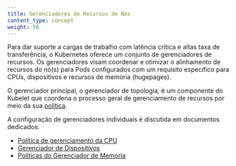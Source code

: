 ```yaml
---
title: Gerenciadores de Recursos de Nós
content_type: concept
weight: 50
---
```


<!-- overview -->

Para dar suporte a cargas de trabalho com latência crítica e altas taxa de transferência, o Kubernetes oferece um conjunto de gerenciadores de recursos. Os gerenciadores visam coordenar e otimizar o alinhamento de recursos do nó(s) para Pods configurados com um requisito específico para CPUs, dispositivos e recursos de memória (hugepages).

<!-- body -->

O gerenciador principal, o gerenciador de topologia, é um componente do Kubelet que coordena o processo geral de gerenciamento de recursos por meio da sua [política](/docs/tasks/administer-cluster/topology-manager/).

A configuração de gerenciadores individuais é discutida em documentos dedicados:

- [Política de gerenciamento da CPU](/docs/tasks/administer-cluster/cpu-management-policies/)
- [Gerenciador de Dispositivos](/docs/concepts/extend-kubernetes/compute-storage-net/device-plugins/#device-plugin-integration-with-the-topology-manager)
- [Políticas do Gerenciador de Memória](/docs/tasks/administer-cluster/memory-manager/)